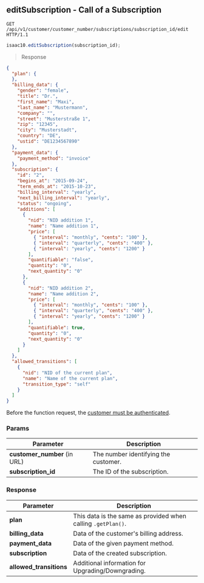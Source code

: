 ## editSubscription - Call of a Subscription

```http
GET /api/v1/customer/customer_number/subscriptions/subscription_id/edit HTTP/1.1
```

```javascript
isaac10.editSubscription(subscription_id);
```

> Response

```json
{
  "plan": {
  },
  "billing_data": {
    "gender": "female",
    "title": "Dr.",
    "first_name": "Maxi",
    "last_name": "Mustermann",
    "company": "",
    "street": "Musterstraße 1",
    "zip": "12345",
    "city": "Musterstadt",
    "country": "DE",
    "ustid": "DE1234567890"
  },
  "payment_data": {
    "payment_method": "invoice"
  },
  "subscription": {
    "id": "2",
    "begins_at": "2015-09-24",
    "term_ends_at": "2015-10-23",
    "billing_interval": "yearly",
    "next_billing_interval": "yearly",
    "status": "ongoing",
    "additions": [
      {
        "nid": "NID addition 1",
        "name": "Name addition 1",
        "price": [
          { "interval": "monthly", "cents": "100" },
          { "interval": "quarterly", "cents": "400" },
          { "interval": "yearly", "cents": "1200" }
        ],
        "quantifiable": "false",
        "quantity": "0",
        "next_quantity": "0"
      },
      {
        "nid": "NID addition 2",
        "name": "Name addition 2",
        "price": [
          { "interval": "monthly", "cents": "100" },
          { "interval": "quarterly", "cents": "400" },
          { "interval": "yearly", "cents": "1200" }
        ],
        "quantifiable": true,
        "quantity": "0",
        "next_quantity": "0"
      }
    ]
  },
  "allowed_transitions": [
    {
      "nid": "NID of the current plan",
      "name": "Name of the current plan",
      "transition_type": "self"
    }
  ]
}
```


<aside class="success">
Before the function request, the <a href= "#customer-authentication"> customer must be authenticated</a>.
</aside>

### Params

Parameter | Description
----------|-------------
**customer_number** (in URL) | The number identifying the customer.  
**subscription_id** | The ID of the subscription.

### Response

Parameter | Description
----------|-------------
**plan** | This data is the same as provided when calling `.getPlan()`.
**billing_data** | Data of the customer's billing address.
**payment_data** | Data of the given payment method.
**subscription** | Data of the created subscription.
**allowed_transitions** | Additional information for Upgrading/Downgrading.
